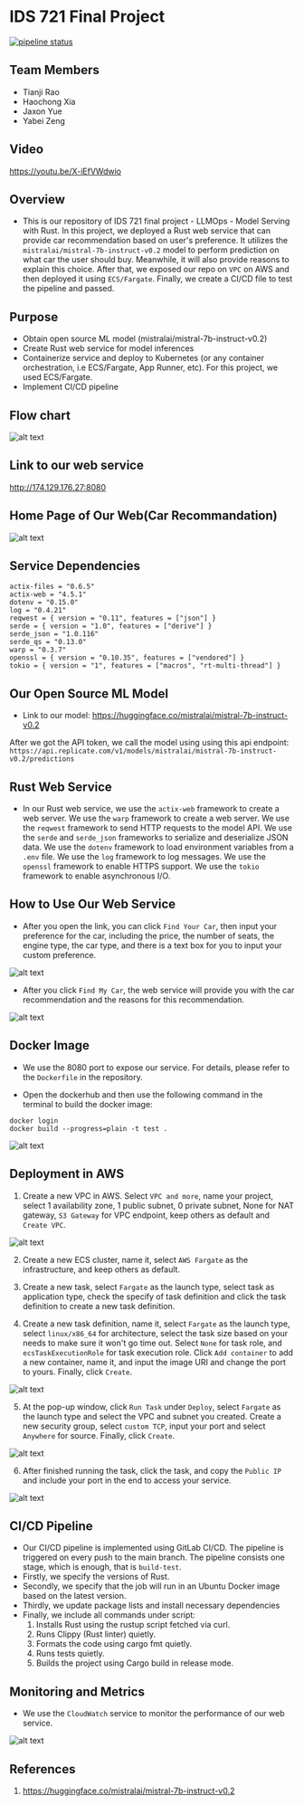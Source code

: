 # IDS 721 Final Project
[![pipeline status](https://gitlab.com/jaxonyue/ids-721-final-project/badges/main/pipeline.svg)](https://gitlab.com/jaxonyue/ids-721-final-project/-/commits/main)

## Team Members
- Tianji Rao
- Haochong Xia
- Jaxon Yue
- Yabei Zeng

## Video
https://youtu.be/X-iEfVWdwio

## Overview
* This is our repository of IDS 721 final project - LLMOps - Model Serving with Rust. In this project, we deployed a Rust web service that can provide car recommendation based on user's preference. It utilizes the `mistralai/mistral-7b-instruct-v0.2` model to perform prediction on what car the user should buy. Meanwhile, it will also provide reasons to explain this choice. After that, we exposed our repo on `VPC` on AWS and then deployed it using `ECS/Fargate`. Finally, we create a CI/CD file to test the pipeline and passed.

## Purpose
- Obtain open source ML model (mistralai/mistral-7b-instruct-v0.2)
- Create Rust web service for model inferences
- Containerize service and deploy to Kubernetes (or any container orchestration, i.e ECS/Fargate, App Runner, etc). For this project, we used ECS/Fargate.
- Implement CI/CD pipeline

## Flow chart

![alt text](<images/flow chart.png>)

## Link to our web service

http://174.129.176.27:8080

## Home Page of Our Web(Car Recommandation)

![alt text](images/home.png)

## Service Dependencies

```
actix-files = "0.6.5"
actix-web = "4.5.1"
dotenv = "0.15.0"
log = "0.4.21"
reqwest = { version = "0.11", features = ["json"] }
serde = { version = "1.0", features = ["derive"] }
serde_json = "1.0.116"
serde_qs = "0.13.0"
warp = "0.3.7"
openssl = { version = "0.10.35", features = ["vendored"] }
tokio = { version = "1", features = ["macros", "rt-multi-thread"] }

```
## Our Open Source ML Model

- Link to our model: https://huggingface.co/mistralai/mistral-7b-instruct-v0.2

After we got the API token, we call the model using using this api endpoint:
`https://api.replicate.com/v1/models/mistralai/mistral-7b-instruct-v0.2/predictions`

## Rust Web Service
- In our Rust web service, we use the `actix-web` framework to create a web server. We use the `warp` framework to create a web server. We use the `reqwest` framework to send HTTP requests to the model API. We use the `serde` and `serde_json` frameworks to serialize and deserialize JSON data. We use the `dotenv` framework to load environment variables from a `.env` file. We use the `log` framework to log messages. We use the `openssl` framework to enable HTTPS support. We use the `tokio` framework to enable asynchronous I/O.

## How to Use Our Web Service
- After you open the link, you can click `Find Your Car`, then input your preference for the car, including the price, the number of seats, the engine type, the car type, and there is a text box for you to input your custom preference. 

![alt text](images/preference.png)

- After you click `Find My Car`, the web service will provide you with the car recommendation and the reasons for this recommendation.

![alt text](images/result.png)

## Docker Image

- We use the 8080 port to expose our service. For details, please refer to the `Dockerfile` in the repository.

- Open the dockerhub and then use the following command in the terminal to build the docker image:
```
docker login
docker build --progress=plain -t test .
```

![alt text](images/docker.pic.jpg)


## Deployment in AWS
1. Create a new VPC in AWS. Select `VPC and more`, name your project, select 1 availability zone, 1 public subnet, 0 private subnet, None for NAT gateway, `S3 Gateway` for VPC endpoint, keep others as default and `Create VPC`.

![alt text](images/vpc.pic.jpg)

2. Create a new ECS cluster, name it, select `AWS Fargate` as the infrastructure, and keep others as default.

3. Create a new task, select `Fargate` as the launch type, select task as application type, check the specify of task definition and click the task definition to create a new task definition.

4. Create a new task definition, name it, select `Fargate` as the launch type, select `linux/x86_64` for architecture, select the task size based on your needs to make sure it won't go time out. Select `None` for task role, and `ecsTaskExecutionRole` for task execution role. Click `Add container` to add a new container, name it, and input the image URI and change the port to yours. Finally, click `Create`.

![alt text](images/dp3.pic.jpg)

5. At the pop-up window, click `Run Task` under `Deploy`, select `Fargate` as the launch type and select the VPC and subnet you created. Create a new security group, select `custom TCP`, input your port and select `Anywhere` for source. Finally, click `Create`.

![alt text](images/dp1.pic.jpg)

6. After finished running the task, click the task, and copy the `Public IP` and include your port in the end to access your service.

![alt text](images/dp2.pic.jpg)


## CI/CD Pipeline

- Our CI/CD pipeline is implemented using GitLab CI/CD. The pipeline is triggered on every push to the main branch. The pipeline consists one stage, which is enough, that is `build-test`.
- Firstly, we specify the versions of Rust.
- Secondly, we specify that the job will run in an Ubuntu Docker image based on the latest version.
- Thirdly, we update package lists and install necessary dependencies
- Finally, we include all commands under script:
    1. Installs Rust using the rustup script fetched via curl.
    2. Runs Clippy (Rust linter) quietly.
    3. Formats the code using cargo fmt quietly.
    4. Runs tests quietly.
    5. Builds the project using Cargo build in release mode.

## Monitoring and Metrics
- We use the `CloudWatch` service to monitor the performance of our web service. 

![alt text](images/cloundwatch.pic.jpg)


## References
1. https://huggingface.co/mistralai/mistral-7b-instruct-v0.2

